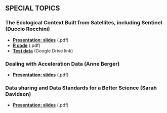 ## SPECIAL TOPICS

### The Ecological Context Built from Satellites, including Sentinel (Duccio Rocchini)
* **[Presentation: slides](https://github.com/feurbano/data_management_2018/tree/master/sections/section_6/remote_sensing/DUCCIO_ROCCHINI_Ecol_Contx.pdf)** (.pdf)
* **[R code](https://github.com/feurbano/data_management_2018/tree/master/sections/section_6/remote_sensing/r_code.pdf)** (.pdf)
* **[Test data](https://drive.google.com/drive/folders/1P2En3N8u0kgFPZKAvx-RaxZ34dsNjk8-)** (Google Drive link)

### Dealing with Acceleration Data (Anne Berger)

* **[Presentation: slides](https://github.com/feurbano/data_management_2018/tree/master/sections/section_6/accelerometer_data/FEM-webinar2018.pdf)** (.pdf)

###  Data sharing and Data Standards for a Better Science (Sarah Davidson)

* **[Presentation: slides](https://github.com/feurbano/data_management_2018/tree/master/sections/section_6/data_sharing/FEM-Data-sharing-Davidson-2018.pdf)** (.pdf)

